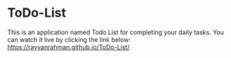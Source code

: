# ToDo-List
This is an application named Todo List for completing your daily tasks.
You can watch it live by clicking the link below:
https://rayyanrahman.github.io/ToDo-List/
